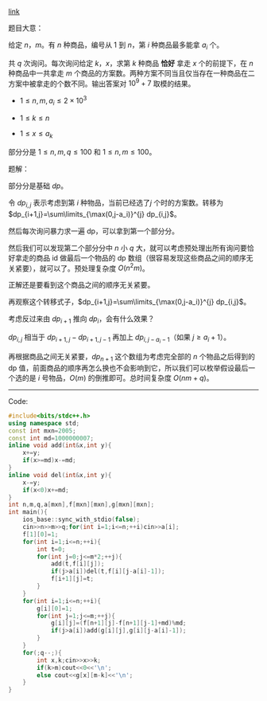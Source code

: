 [link](https://www.luogu.com.cn/problem/AT_arc028_4)

题目大意：

给定 $n$，$m$。有 $n$ 种商品，编号从 $1$ 到 $n$，第 $i$ 种商品最多能拿 $a_i$ 个。

共 $q$ 次询问。每次询问给定 $k$，$x$，求第 $k$ 种商品 **恰好** 拿走 $x$ 个的前提下，在 $n$ 种商品中一共拿走 $m$ 个商品的方案数。两种方案不同当且仅当存在一种商品在二方案中被拿走的个数不同。输出答案对 $10^9+7$ 取模的结果。

- $1 \leq n,m,a_i \leq 2\times 10^3$

- $1\leq k\leq n$

- $1\leq x\leq a_k$

部分分是 $1 \le n,m,q \le 100$ 和 $1 \le n,m \le 100$。

题解：

部分分是基础 $dp$。

令 $dp_{i,j}$ 表示考虑到第 $i$ 种物品，当前已经选了$j$ 个时的方案数。转移为 $dp_{i+1,j}=\sum\limits_{\max(0,j-a_i)}^{j} dp_{i,j}$。

然后每次询问暴力求一遍 dp，可以拿到第一个部分分。

然后我们可以发现第二个部分分中 $n$ 小 $q$ 大，就可以考虑预处理出所有询问要恰好拿走的商品 id 做最后一个物品的 dp 数组（很容易发现这些商品之间的顺序无关紧要），就可以了。预处理复杂度 $O(n^2m)$。

正解还是要看到这个商品之间的顺序无关紧要。

再观察这个转移式子，$dp_{i+1,j}=\sum\limits_{\max(0,j-a_i)}^{j} dp_{i,j}$。

考虑反过来由 $dp_{i+1}$ 推向 $dp_{i}$，会有什么效果？

$dp_{i,j}$ 相当于 $dp_{i+1,j}-dp_{i+1,j-1}$ 再加上 $dp_{i,j-a_{i}-1}$（如果 $j \ge a_{i}+1$）。

再根据商品之间无关紧要，$dp_{n+1}$ 这个数组为考虑完全部的 $n$ 个物品之后得到的 dp 值，前面商品的顺序再怎么换也不会影响到它，所以我们可以枚举假设最后一个选的是 $i$ 号物品，$O(m)$ 的倒推即可。总时间复杂度 $O(nm+q)$。

---

Code:

```cpp
#include<bits/stdc++.h>
using namespace std;
const int mxn=2005;
const int md=1000000007;
inline void add(int&x,int y){
	x+=y;
	if(x>=md)x-=md;
}
inline void del(int&x,int y){
	x-=y;
	if(x<0)x+=md;
}
int n,m,q,a[mxn],f[mxn][mxn],g[mxn][mxn];
int main(){
	ios_base::sync_with_stdio(false);
	cin>>n>>m>>q;for(int i=1;i<=n;++i)cin>>a[i];
	f[1][0]=1;
	for(int i=1;i<=n;++i){
		int t=0;
		for(int j=0;j<=m*2;++j){
			add(t,f[i][j]);
			if(j>a[i])del(t,f[i][j-a[i]-1]);
			f[i+1][j]=t;
		}
	}
	for(int i=1;i<=n;++i){
		g[i][0]=1;
		for(int j=1;j<=m;++j){
			g[i][j]=(f[n+1][j]-f[n+1][j-1]+md)%md;
			if(j>a[i])add(g[i][j],g[i][j-a[i]-1]);
		}
	}
	for(;q--;){
		int x,k;cin>>x>>k;
		if(k>m)cout<<0<<'\n';
		else cout<<g[x][m-k]<<'\n';
	}
}
```
